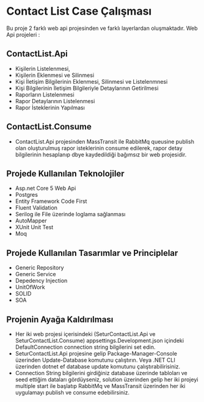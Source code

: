 # Contact List Case Çalışması

Bu proje 2 farklı web api projesinden ve farklı layerlardan oluşmaktadır.
Web Api projeleri :

## ContactList.Api

- Kişilerin Listelenmesi,
- Kişilerin Eklenmesi ve Silinmesi
- Kişi İletişim Bilgilerinin Eklenmesi, Silinmesi ve Listelenmnesi
- Kişi Bilgilerinin İletişim Bilgileriyle Detaylarının Getirilmesi
- Raporların Listelenmesi
- Rapor Detaylarının Listelenmesi
- Rapor İsteklerinin Yapılması

## ContactList.Consume

- ContactList.Api projesinden MassTransit ile RabbitMq queusine publish olan oluşturulmuş rapor isteklerinin consume edilerek,
rapor detay bilgilerinin hesaplanıp dbye kaydedildiği bağımsız bir web projesidir.

## Projede Kullanılan Teknolojiler
 
- Asp.net Core 5 Web Api
- Postgres
- Entity Framework Code First
- Fluent Validation
- Serilog ile File üzerinde loglama sağlanması
- AutoMapper
- XUnit Unit Test
- Moq

## Projede Kullanılan Tasarımlar ve Principlelar

- Generic Repository
- Generic Service
- Depedency Injection
- UnitOfWork
- SOLID
- SOA 

## Projenin Ayağa Kaldırılması

- Her iki web projesi içerisindeki (SeturContactList.Api ve SeturContactList.Consume) appsettings.Development.json içindeki DefaultConnection connection string bilgilerini set edin.
- SeturContactList.Api projesine gelip Package-Manager-Console üzerinden Update-Database komutunu çalıştırın. Veya .NET CLI üzerinden dotnet ef database update komutunu çalıştırabilirisiniz.
- Connection String bilgilerini girdiğiniz database üzerinde tabloları ve seed ettiğim dataları gördüyseniz, solution üzerinden gelip her iki projeyi multiple start ile başlatıp 
RabbitMq ve MassTransit üzerinden her iki uygulamayı publish ve consume edebilirsiniz.



